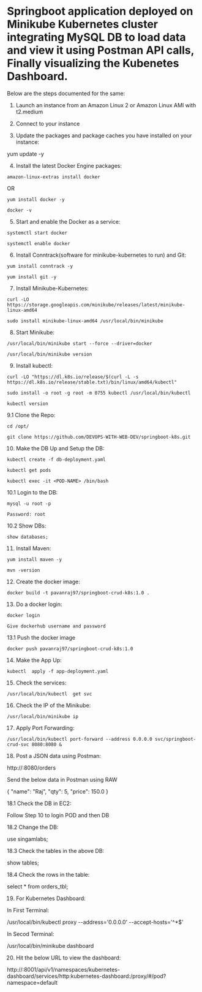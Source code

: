 # Springboot application deployed on  Minikube Kubernetes cluster integrating MySQL DB to load data and view it using Postman API calls, Finally visualizing the Kubenetes Dashboard.

Below are the steps documented for the same:

1. Launch an instance from an Amazon Linux 2 or Amazon Linux AMI with t2.medium


2. Connect to your instance


3. Update the packages and package caches you have installed on your instance:

yum update -y


4. Install the latest Docker Engine packages:
```
amazon-linux-extras install docker 
```

OR

```
yum install docker -y
```
```
docker -v
```

5. Start and enable the Docker as a service:
```
systemctl start docker 
```
```
systemctl enable docker
```
6. Install Conntrack(software for minikube-kubernetes to run) and Git:
```
yum install conntrack -y
```
```
yum install git -y
```

7. Install Minikube-Kubernetes:
```
curl -LO https://storage.googleapis.com/minikube/releases/latest/minikube-linux-amd64

sudo install minikube-linux-amd64 /usr/local/bin/minikube
```

8. Start Minikube:
```
/usr/local/bin/minikube start --force --driver=docker

/usr/local/bin/minikube version
```

9. Install kubectl:
```
curl -LO "https://dl.k8s.io/release/$(curl -L -s https://dl.k8s.io/release/stable.txt)/bin/linux/amd64/kubectl"

sudo install -o root -g root -m 0755 kubectl /usr/local/bin/kubectl
```
```
kubectl version
```

9.1 Clone the Repo:
```
cd /opt/

git clone https://github.com/DEVOPS-WITH-WEB-DEV/springboot-k8s.git
```

10. Make the DB Up and Setup the DB:
```
kubectl create -f db-deployment.yaml
```
```
kubectl get pods
```
```
kubectl exec -it <POD-NAME> /bin/bash
```

10.1 Login to the DB:
```
mysql -u root -p 
```
`Password: root`


10.2 Show DBs:
```
show databases;
```

11. Install Maven:
```
yum install maven -y	
```
```
mvn -version
```

12. Create the docker image: 
```
docker build -t pavanraj97/springboot-crud-k8s:1.0 .
```

13. Do a docker login:
```
docker login
```
`Give dockerhub username and password`

13.1 Push the docker image
```            
docker push pavanraj97/springboot-crud-k8s:1.0
```

14. Make the App Up:
```
kubectl  apply -f app-deployment.yaml
```
 
15. Check the services:
```
/usr/local/bin/kubectl  get svc
```

16. Check the IP of the Minikube:
```
/usr/local/bin/minikube ip
```
17. Apply Port Forwarding:
```
/usr/local/bin/kubectl port-forward --address 0.0.0.0 svc/springboot-crud-svc 8080:8080 &
```

18. Post a JSON data using Postman:

http://<EC2IP>:8080/orders

Send the below data in Postman using RAW

{
    "name": "Raj",
    "qty": 5,
    "price": 150.0
}


18.1 Check the DB in EC2:

Follow Step 10 to login POD and then DB 


18.2 Change the DB:

use singamlabs;


18.3 Check the tables in the above DB:

show tables;


18.4 Check the rows in the table:

select * from orders_tbl;


19. For Kubernetes Dashboard:

In First Terminal:

/usr/local/bin/kubectl proxy --address='0.0.0.0' --accept-hosts='^*$'

In Secod Terminal:

/usr/local/bin/minikube dashboard


20. Hit the below URL to view the dashboard:

http://<EC2IP>:8001/api/v1/namespaces/kubernetes-dashboard/services/http:kubernetes-dashboard:/proxy/#/pod?namespace=default
